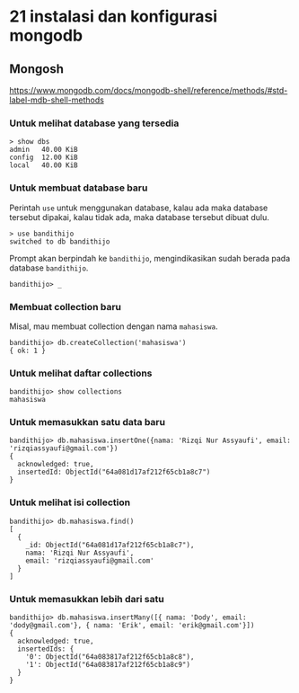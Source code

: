 # 21 instalasi dan konfigurasi mongodb

## Mongosh

https://www.mongodb.com/docs/mongodb-shell/reference/methods/#std-label-mdb-shell-methods

### Untuk melihat database yang tersedia

```
> show dbs
admin   40.00 KiB
config  12.00 KiB
local   40.00 KiB
```

### Untuk membuat database baru

Perintah `use` untuk menggunakan database, kalau ada maka database tersebut dipakai, kalau tidak ada, maka database tersebut dibuat dulu.

```
> use bandithijo
switched to db bandithijo
```

Prompt akan berpindah ke `bandithijo`, mengindikasikan sudah berada pada database `bandithijo`.

```
bandithijo> _
```

### Membuat collection baru

Misal, mau membuat collection dengan nama `mahasiswa`.

```
bandithijo> db.createCollection('mahasiswa')
{ ok: 1 }
```

### Untuk melihat daftar collections

```
bandithijo> show collections
mahasiswa
```

### Untuk memasukkan satu data baru

```
bandithijo> db.mahasiswa.insertOne({nama: 'Rizqi Nur Assyaufi', email: 'rizqiassyaufi@gmail.com'})
{
  acknowledged: true,
  insertedId: ObjectId("64a081d17af212f65cb1a8c7")
}
```

### Untuk melihat isi collection

```
bandithijo> db.mahasiswa.find()
[
  {
    _id: ObjectId("64a081d17af212f65cb1a8c7"),
    nama: 'Rizqi Nur Assyaufi',
    email: 'rizqiassyaufi@gmail.com'
  }
]
```

### Untuk memasukkan lebih dari satu

```
bandithijo> db.mahasiswa.insertMany([{ nama: 'Dody', email: 'dody@gmail.com'}, { nama: 'Erik', email: 'erik@gmail.com'}])
{
  acknowledged: true,
  insertedIds: {
    '0': ObjectId("64a083817af212f65cb1a8c8"),
    '1': ObjectId("64a083817af212f65cb1a8c9")
  }
}
```
